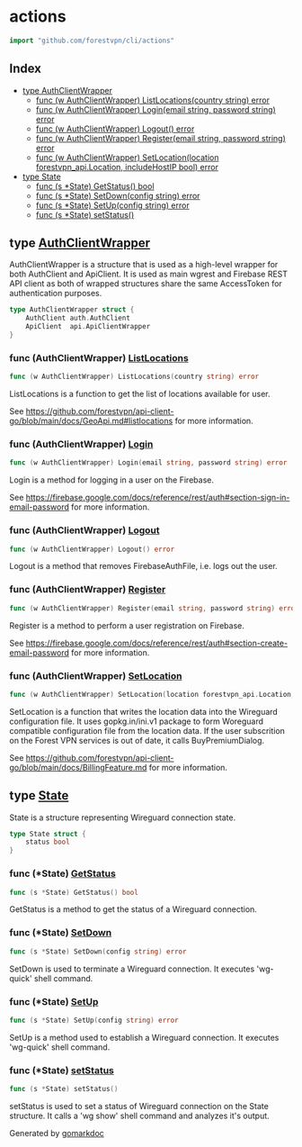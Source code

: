 <!-- Code generated by gomarkdoc. DO NOT EDIT -->

# actions

```go
import "github.com/forestvpn/cli/actions"
```

## Index

- [type AuthClientWrapper](<#type-authclientwrapper>)
  - [func (w AuthClientWrapper) ListLocations(country string) error](<#func-authclientwrapper-listlocations>)
  - [func (w AuthClientWrapper) Login(email string, password string) error](<#func-authclientwrapper-login>)
  - [func (w AuthClientWrapper) Logout() error](<#func-authclientwrapper-logout>)
  - [func (w AuthClientWrapper) Register(email string, password string) error](<#func-authclientwrapper-register>)
  - [func (w AuthClientWrapper) SetLocation(location forestvpn_api.Location, includeHostIP bool) error](<#func-authclientwrapper-setlocation>)
- [type State](<#type-state>)
  - [func (s *State) GetStatus() bool](<#func-state-getstatus>)
  - [func (s *State) SetDown(config string) error](<#func-state-setdown>)
  - [func (s *State) SetUp(config string) error](<#func-state-setup>)
  - [func (s *State) setStatus()](<#func-state-setstatus>)


## type [AuthClientWrapper](<https://github.com/forestvpn/cli/blob/main/src/actions/main.go#L29-L32>)

AuthClientWrapper is a structure that is used as a high\-level wrapper for both AuthClient and ApiClient. It is used as main wgrest and Firebase REST API client as both of wrapped structures share the same AccessToken for authentication purposes.

```go
type AuthClientWrapper struct {
    AuthClient auth.AuthClient
    ApiClient  api.ApiClientWrapper
}
```

### func \(AuthClientWrapper\) [ListLocations](<https://github.com/forestvpn/cli/blob/main/src/actions/main.go#L159>)

```go
func (w AuthClientWrapper) ListLocations(country string) error
```

ListLocations is a function to get the list of locations available for user.

See https://github.com/forestvpn/api-client-go/blob/main/docs/GeoApi.md#listlocations for more information.

### func \(AuthClientWrapper\) [Login](<https://github.com/forestvpn/cli/blob/main/src/actions/main.go#L79>)

```go
func (w AuthClientWrapper) Login(email string, password string) error
```

Login is a method for logging in a user on the Firebase.

See https://firebase.google.com/docs/reference/rest/auth#section-sign-in-email-password for more information.

### func \(AuthClientWrapper\) [Logout](<https://github.com/forestvpn/cli/blob/main/src/actions/main.go#L145>)

```go
func (w AuthClientWrapper) Logout() error
```

Logout is a method that removes FirebaseAuthFile, i.e. logs out the user.

### func \(AuthClientWrapper\) [Register](<https://github.com/forestvpn/cli/blob/main/src/actions/main.go#L37>)

```go
func (w AuthClientWrapper) Register(email string, password string) error
```

Register is a method to perform a user registration on Firebase.

See https://firebase.google.com/docs/reference/rest/auth#section-create-email-password for more information.

### func \(AuthClientWrapper\) [SetLocation](<https://github.com/forestvpn/cli/blob/main/src/actions/main.go#L202>)

```go
func (w AuthClientWrapper) SetLocation(location forestvpn_api.Location, includeHostIP bool) error
```

SetLocation is a function that writes the location data into the Wireguard configuration file. It uses gopkg.in/ini.v1 package to form Woreguard compatible configuration file from the location data. If the user subscrition on the Forest VPN services is out of date, it calls BuyPremiumDialog.

See https://github.com/forestvpn/api-client-go/blob/main/docs/BillingFeature.md for more information.

## type [State](<https://github.com/forestvpn/cli/blob/main/src/actions/state.go#L10-L12>)

State is a structure representing Wireguard connection state.

```go
type State struct {
    status bool
}
```

### func \(\*State\) [GetStatus](<https://github.com/forestvpn/cli/blob/main/src/actions/state.go#L26>)

```go
func (s *State) GetStatus() bool
```

GetStatus is a method to get the status of a Wireguard connection.

### func \(\*State\) [SetDown](<https://github.com/forestvpn/cli/blob/main/src/actions/state.go#L39>)

```go
func (s *State) SetDown(config string) error
```

SetDown is used to terminate a Wireguard connection. It executes 'wg\-quick' shell command.

### func \(\*State\) [SetUp](<https://github.com/forestvpn/cli/blob/main/src/actions/state.go#L33>)

```go
func (s *State) SetUp(config string) error
```

SetUp is a method used to establish a Wireguard connection. It executes 'wg\-quick' shell command.

### func \(\*State\) [setStatus](<https://github.com/forestvpn/cli/blob/main/src/actions/state.go#L16>)

```go
func (s *State) setStatus()
```

setStatus is used to set a status of Wireguard connection on the State structure. It calls a 'wg show' shell command and analyzes it's output.



Generated by [gomarkdoc](<https://github.com/princjef/gomarkdoc>)
